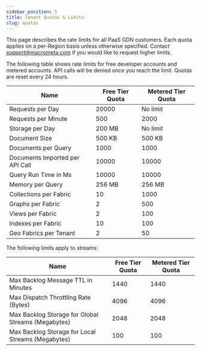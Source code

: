 ```yaml
---
sidebar_position: 5
title: Tenant Quotas & Limits
slug: quotas
---
```


This page describes the rate limits for all PaaS GDN customers. Each quota applies on a per-Region basis unless otherwise specified. Contact support@macrometa.com if you would like to request higher limits.

The following table shows rate limits for free developer accounts and metered accounts. API calls will be denied once you reach the limit. Quotas are reset every 24 hours.


| Name 							| Free Tier Quota 	| Metered Tier Quota |
|------							|-----------------	|-----------------	|
| Requests per Day				| 20000				| No limit			|
| Requests per Minute  			| 500				| 2000				|
| Storage per Day				| 200 MB			| No limit			|
| Document Size					| 500 KB			| 500 KB			|
| Documents per Query			| 1000				| 1000				|
| Documents Imported per API Call | 10000			| 10000				| 
| Query Run Time in Ms			| 10000				| 10000				|
| Memory per Query				| 256 MB			| 256 MB			|
| Collections per Fabric		| 10				| 1000				|
| Graphs per Fabric				| 2					| 500				|
| Views per Fabric 				| 2  				| 100				|
| Indexes per Fabric 			| 10 				| 100				|
| Geo Fabrics per Tenant 		| 2					| 50				|

The following limits apply to streams:

| Name 											| Free Tier Quota 	| Metered Tier Quota |
|------											|-----------------	|-----------------	|
| Max Backlog Message TTL in Minutes 			| 1440 				| 1440				|
| Max Dispatch Throttling Rate (Bytes)			| 4096				| 4096				|
| Max Backlog Storage for Global Streams (Megabytes) | 2048	| 2048		|
| Max Backlog Storage for Local Streams (Megabytes)	| 100			| 100				|
